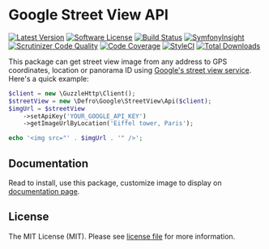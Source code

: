 # Google Street View API

[![Latest Version](https://img.shields.io/github/release/defro/google-streetview.svg?style=flat-square)](https://github.com/defro/google-streetview/releases)
[![Software License](https://img.shields.io/badge/license-MIT-brightgreen.svg?style=flat-square)](LICENSE)
[![Build Status](https://img.shields.io/travis/defro/google-streetview/master.svg?style=flat-square)](https://travis-ci.org/defro/google-streetview)
[![SymfonyInsight](https://insight.symfony.com/projects/ddc29c00-efed-47f3-aa44-8b5b086a1d6b/mini.svg)](https://insight.symfony.com/projects/ddc29c00-efed-47f3-aa44-8b5b086a1d6b)
[![Scrutinizer Code Quality](https://scrutinizer-ci.com/g/defro/google-streetview/badges/quality-score.png?b=master)](https://scrutinizer-ci.com/g/defro/google-streetview/?branch=master)
[![Code Coverage](https://scrutinizer-ci.com/g/defro/google-streetview/badges/coverage.png?b=master)](https://scrutinizer-ci.com/g/defro/google-streetview/?branch=master)
[![StyleCI](https://styleci.io/repos/156726302/shield)](https://styleci.io/repos/156726302)
[![Total Downloads](https://img.shields.io/packagist/dt/defro/google-streetview.svg?style=flat-square)](https://packagist.org/packages/defro/google-streetview)

This package can get street view image from any address to GPS coordinates, location or panorama ID using [Google's street view service](https://developers.google.com/maps/documentation/streetview/intro). Here's a quick example:

```php
$client = new \GuzzleHttp\Client();
$streetView = new \Defro\Google\StreetView\Api($client);
$imgUrl = $streetView
    ->setApiKey('YOUR_GOOGLE_API_KEY')
    ->getImageUrlByLocation('Eiffel tower, Paris');

echo '<img src="' . $imgUrl . '" />';
```

## Documentation

Read to install, use this package, customize image to display on [documentation page](https://defro.github.io/google-streetview/).


## License

The MIT License (MIT). Please see [license file](LICENSE) for more information.
